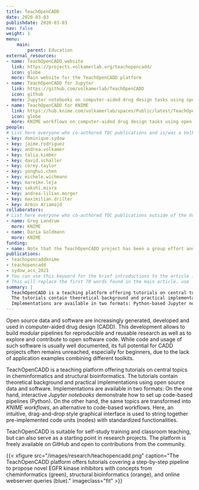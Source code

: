 ```yaml
---
title: TeachOpenCADD
date: 2020-03-03
publishdate: 2020-03-03
nav: false
weight: 1
menu:
    main:
        parent: Education
external_resources:
- name: TeachOpenCADD website
  link: https://projects.volkamerlab.org/teachopencadd/
  icon: globe
  more: Main website for the TeachOpenCADD platform
- name: TeachOpenCADD for Jupyter
  link: https://github.com/volkamerlab/TeachOpenCADD
  icon: github
  more: Jupyter notebooks on computer-aided drug design tasks using open resources
- name: TeachOpenCADD for KNIME
  link: https://hub.knime.com/volkamerlab/spaces/Public/latest/TeachOpenCADD/TeachOpenCADD
  icon: globe
  more: KNIME workflows on computer-aided drug design tasks using open resources
people:
# List here everyone who co-authored TOC publications and is/was a Volkamer Lab member
- key: dominique.sydow
- key: jaime.rodriguez
- key: andrea.volkamer
- key: talia.kimber
- key: david.schaller
- key: corey.taylor
- key: yonghui.chen
- key: michele.wichmann
- key: mareike.leja
- key: sakshi.misra
- key: andrea-lilian.morger
- key: maximilian.driller
- key: Armin Ariamajd
collaborators:
# List here everyone who co-authored TOC publications outside of the Volkamer Lab
- name: Greg Landrum
  more: KNIME
- name: Daria Goldmann
  more: KNIME
funding:
- name: Note that the TeachOpenCADD project has been a group effort and has received no explicit funding, while the positions of individual authors were supported by diverse funding agencies, see the individual projects' pages.
publications:
- teachopencaddknime
- teachopencadd
- sydow_acs_2021
# You can use this keyword for the brief introductions to the article in category listings
# This will replace the first 70 words found in the main article. use | <newline> to use multiline strings!
summary: |
  TeachOpenCADD is a teaching platform offering tutorials on central topics in cheminformatics and structural bioinformatics.
  The tutorials contain theoretical background and practical implementations using open source data and software.
  Implementations are available in two formats: Python-based Jupyter notebooks and GUI-based KNIME workflows.
---
```


Open source data and software are increasingly generated, developed and used in computer-aided drug design (CADD).
This development allows to build modular pipelines for reproducible and reusable research as well as
to explore and contribute to open software code.
While code and usage of such software is usually well documented,
its full potential for CADD projects often remains unreached, especially for beginners,
due to the lack of application examples combining different toolkits.

TeachOpenCADD is a teaching platform offering tutorials on central topics in cheminformatics and structural bioinformatics.
The tutorials contain theoretical background and practical implementations using open source data and software.
Implementations are available in two formats: On the one hand, interactive *Jupyter notebooks* demonstrate how to set up code-based pipelines (Python).
On the other hand, the same topics are transformed into *KNIME workflows*, an alternative to code-based workflows.
Here, an intuitive, drag-and-drop style graphical interface is used to string together pre-implemented code units
(nodes) with standardized functionalities.

TeachOpenCADD is suitable for self-study training and classroom teaching, but can also serve as a starting point in
research projects.
The platform is freely available on GitHub and open to contributions from the community.

{{< xfigure src="/images/research/teachopencadd.png" caption="The TeachOpenCADD platform offers tutorials covering a step-by-step pipeline to propose novel EGFR kinase inhibitors with concepts from cheminformatics (green), structural bioinformatics (orange), and online webserver queries (blue)." imageclass="fit" >}}
